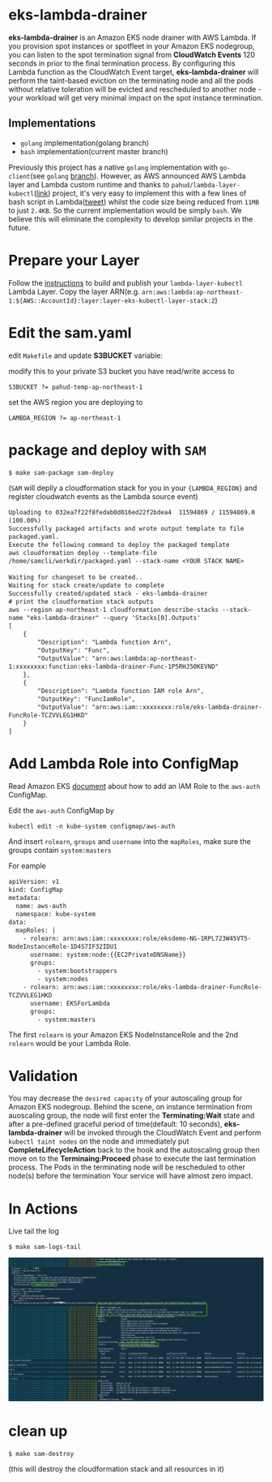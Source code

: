 # eks-lambda-drainer

**eks-lambda-drainer** is an Amazon EKS node drainer with AWS Lambda. If you provision spot instances or spotfleet in your Amazon EKS nodegroup, you can listen to the spot termination signal from **CloudWatch Events** 120 seconds in prior to the final termination process. By configuring this Lambda function as the CloudWatch Event target, **eks-lambda-drainer**  will perform the taint-based eviction on the terminating node and all the pods without relative toleration will be evicted and rescheduled to another node - your workload will get very minimal impact on the spot instance termination.

## Implementations

- `golang` implementation(golang branch)
- `bash` implementation(current master branch)

Previously this project has a native `golang` implementation with `go-client`(see `golang` [branch](https://github.com/pahud/eks-lambda-drainer/tree/golang)).
However, as AWS announced AWS Lambda layer and Lambda custom runtime and thanks to `pahud/lambda-layer-kubectl`([link](https://github.com/pahud/lambda-layer-kubectl)) project,
it's very easy to implement this with a few lines of bash script in Lambda([tweet](https://twitter.com/pahudnet/status/1095369690556162049)) whilst the code size being reduced from `11MB` to just `2.4KB`.
So the current implementation would be simply `bash`. We believe this will eliminate the complexity to develop similar projects in the future.


# Prepare your Layer

Follow the [instructions](https://github.com/pahud/lambda-layer-kubectl) to build and publish your `lambda-layer-kubectl` Lambda Layer.
Copy the layer ARN(e.g. `arn:aws:lambda:ap-northeast-1:${AWS::AccountId}:layer:layer-eks-kubectl-layer-stack:2`)

# Edit the sam.yaml

edit `Makefile` and update **S3BUCKET** variable:

modify this to your private S3 bucket you have read/write access to
```
S3BUCKET ?= pahud-temp-ap-northeast-1
```

set the AWS region you are deploying to
```
LAMBDA_REGION ?= ap-northeast-1
```


# package and deploy with `SAM`

```
$ make sam-package sam-deploy
```
(`SAM` will deplly a cloudformation stack for you in your `{LAMBDA_REGION}` and register cloudwatch events as the Lambda source event)
```
Uploading to 032ea7f22f8fedab0d016ed22f2bdea4  11594869 / 11594869.0  (100.00%)
Successfully packaged artifacts and wrote output template to file packaged.yaml.
Execute the following command to deploy the packaged template
aws cloudformation deploy --template-file /home/samcli/workdir/packaged.yaml --stack-name <YOUR STACK NAME>

Waiting for changeset to be created..
Waiting for stack create/update to complete
Successfully created/updated stack - eks-lambda-drainer
# print the cloudformation stack outputs
aws --region ap-northeast-1 cloudformation describe-stacks --stack-name "eks-lambda-drainer" --query 'Stacks[0].Outputs'
[
    {
        "Description": "Lambda function Arn", 
        "OutputKey": "Func", 
        "OutputValue": "arn:aws:lambda:ap-northeast-1:xxxxxxxx:function:eks-lambda-drainer-Func-1P5RHJ50KEVND"
    }, 
    {
        "Description": "Lambda function IAM role Arn", 
        "OutputKey": "FuncIamRole", 
        "OutputValue": "arn:aws:iam::xxxxxxxx:role/eks-lambda-drainer-FuncRole-TCZVVLEG1HKD"
    }
]
```




# Add Lambda Role into ConfigMap

Read Amazon EKS [document](https://docs.aws.amazon.com/eks/latest/userguide/add-user-role.html) about how to add an IAM Role to the `aws-auth` ConfigMap. 

Edit the `aws-auth` ConfigMap by 

```
kubectl edit -n kube-system configmap/aws-auth
```

And insert `rolearn`, `groups` and `username` into the `mapRoles`, make sure the groups contain `system:masters`

For eample

```
apiVersion: v1
kind: ConfigMap
metadata:
  name: aws-auth
  namespace: kube-system
data:
  mapRoles: |
    - rolearn: arn:aws:iam::xxxxxxxx:role/eksdemo-NG-1RPL723W45VT5-NodeInstanceRole-1D4S7IF32IDU1
      username: system:node:{{EC2PrivateDNSName}}
      groups:
        - system:bootstrappers
        - system:nodes
    - rolearn: arn:aws:iam::xxxxxxxx:role/eks-lambda-drainer-FuncRole-TCZVVLEG1HKD
      username: EKSForLambda
      groups:
        - system:masters
```
The first `rolearn` is your Amazon EKS NodeInstanceRole and the 2nd `rolearn` would be your Lambda Role.


# Validation

You may decrease the `desired capacity` of your autoscaling group for Amazon EKS nodegroup. Behind the scene, on 
instance termination from auoscaling group, the node will first enter the **Terminating:Wait** state and after a pre-defined graceful period of time(default: 10 seconds), 
**eks-lambda-drainer** will be invoked through the CloudWatch Event and perform `kubectl taint nodes` on the node and immediately 
put **CompleteLifecycleAction** back to the hook and the autoscaling group then move on to the 
**Terminaing:Proceed** phase to execute the last termination process. The Pods in the terminating node will be rescheduled to other node(s) before the termination 
Your service will have almost zero impact.


# In Actions

Live tail the log 

```
$ make sam-logs-tail
```

![](images/07.png)


# clean up

```
$ make sam-destroy
```
(this will destroy the cloudformation stack and all resources in it)
